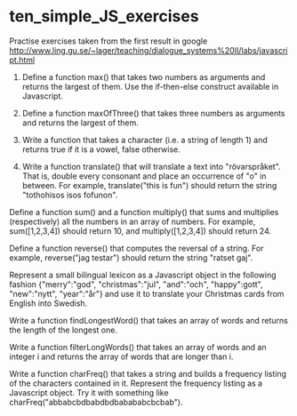 # ten_simple_JS_exercises
Practise exercises taken from the first result in google
http://www.ling.gu.se/~lager/teaching/dialogue_systems%20II/labs/javascript.html


1) Define a function max() that takes two numbers as arguments and returns the largest of them. Use the if-then-else construct available in Javascript.

2) Define a function maxOfThree() that takes three numbers as arguments and returns the largest of them.

3) Write a function that takes a character (i.e. a string of length 1) and returns true if it is a vowel, false otherwise.

4) Write a function translate() that will translate a text into "rövarspråket". That is, double every consonant and place an occurrence of "o" in between. For example, translate("this is fun") should return the string "tothohisos isos fofunon".

Define a function sum() and a function multiply() that sums and multiplies (respectively) all the numbers in an array of numbers. For example, sum([1,2,3,4]) should return 10, and multiply([1,2,3,4]) should return 24.

Define a function reverse() that computes the reversal of a string. For example, reverse("jag testar") should return the string "ratset gaj".

Represent a small bilingual lexicon as a Javascript object in the following fashion {"merry":"god", "christmas":"jul", "and":"och", "happy":gott", "new":"nytt", "year":"år"} and use it to translate your Christmas cards from English into Swedish.

Write a function findLongestWord() that takes an array of words and returns the length of the longest one.

Write a function filterLongWords() that takes an array of words and an integer i and returns the array of words that are longer than i.

Write a function charFreq() that takes a string and builds a frequency listing of the characters contained in it. Represent the frequency listing as a Javascript object. Try it with something like charFreq("abbabcbdbabdbdbabababcbcbab").
